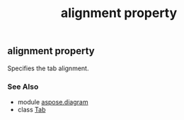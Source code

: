 ﻿---
title: alignment property
second_title: Aspose.Diagram for Python via .NET API References
description: 
type: docs
weight: 40
url: /python-net/aspose.diagram/tab/alignment/
is_root: false
---

## alignment property


Specifies the tab alignment.

### See Also
* module [aspose.diagram](../../)
* class [Tab](/diagram/python-net/aspose.diagram/tab)
